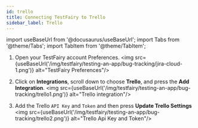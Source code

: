 ```yaml
---
id: trello
title: Connecting TestFairy to Trello
sidebar_label: Trello
---
```


import useBaseUrl from '@docusaurus/useBaseUrl';
import Tabs from '@theme/Tabs';
import TabItem from '@theme/TabItem';

1. Open your TestFairy account Preferences.
   <img src={useBaseUrl('/img/testfairy/testing-an-app/bug-tracking/jira-cloud-1.png')} alt="TestFairy Preferences"/>

2. Click on **Integrations**, scroll down to choose **Trello**, and press the **Add Integration**.
   <img src={useBaseUrl('/img/testfairy/testing-an-app/bug-tracking/trello1.png')} alt="Trello integration"/>

3. Add the Trello `API Key` and `Token` and then press **Update Trello Settings**
   <img src={useBaseUrl('/img/testfairy/testing-an-app/bug-tracking/trello2.png')} alt="Trello Api Key and Token"/>
